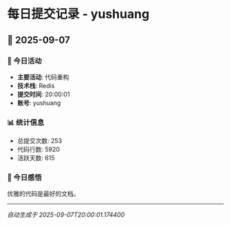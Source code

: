 # 每日提交记录 - yushuang

## 📅 2025-09-07

### 🎯 今日活动
- **主要活动**: 代码重构
- **技术栈**: Redis
- **提交时间**: 20:00:01
- **账号**: yushuang

### 📊 统计信息
- 总提交次数: 253
- 代码行数: 5920
- 活跃天数: 615

### 💭 今日感悟
优雅的代码是最好的文档。

---
*自动生成于 2025-09-07T20:00:01.174400*
